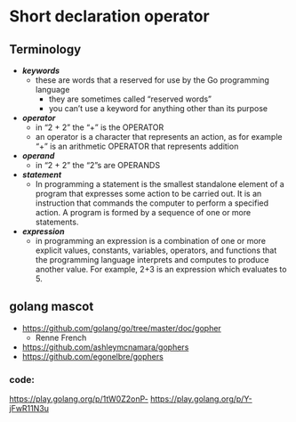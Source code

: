 # Short declaration operator
## Terminology
- ***keywords***
  - these are words that a reserved for use by the Go programming language
    - they are sometimes called “reserved words”
    - you can’t use a keyword for anything other than its purpose
- ***operator*** 
  - in “2 + 2” the “+” is the OPERATOR
  - an operator is a character that represents an action, as for example “+” is an arithmetic OPERATOR that represents addition
- ***operand***
  - in “2 + 2” the “2”s are OPERANDS
- ***statement***
  - In programming a statement is the smallest standalone element of a program that expresses some action to be carried out. It is an instruction that commands the computer to perform a specified action. A program is formed by a sequence of one or more statements.
- ***expression***
  - in programming an expression is a combination of one or more explicit values, constants, variables, operators, and functions that the programming language interprets and computes to produce another value. For example, 2+3 is an expression which evaluates to 5.
## golang mascot
- https://github.com/golang/go/tree/master/doc/gopher
  - Renne French
- https://github.com/ashleymcnamara/gophers 
- https://github.com/egonelbre/gophers 

### code: 
https://play.golang.org/p/1tW0Z2onP- 
https://play.golang.org/p/Y-jFwR11N3u 

